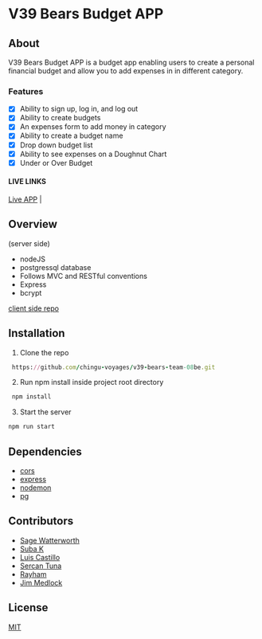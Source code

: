 # V39 Bears Budget APP

## About

V39 Bears Budget APP is a budget app enabling users to create a personal financial budget and allow you to add expenses in in different category. 

### Features

- [x] Ability to sign up, log in, and log out
- [x] Ability to create budgets
- [x] An expenses form to add money in category
- [x] Ability to create a budget name
- [x] Drop down budget list 
- [x] Ability to see expenses on a Doughnut Chart
- [x] Under or Over Budget

#### LIVE LINKS

[Live APP](https://obscure-escarpment-80444.herokuapp.com/) | 


## Overview
(server side) 
 
* nodeJS
* postgressql database
* Follows MVC and RESTful conventions
* Express
* bcrypt


[client side repo](https://github.com/chingu-voyages/v39-bears-team-08)

## Installation

1. Clone the repo
``` ruby 
 https://github.com/chingu-voyages/v39-bears-team-08be.git
``` 
   
2. Run npm install inside project root directory
``` ruby 
 npm install
``` 
3. Start the server

``` ruby 
npm run start
``` 

## Dependencies

* [cors](https://www.npmjs.com/package/cors)
* [express](https://expressjs.com/en/starter/installing.html)
* [nodemon](https://www.npmjs.com/package/nodemon)
* [pg](https://www.npmjs.com/package/pg)


## Contributors
* [Sage Watterworth](https://github.com/sage-watterworth)
* [Suba K](https://www.linkedin.com/in/suba-k/)
* [Luis Castillo](https://github.com/LuisCastilloKC) 
* [Sercan Tuna](https://github.com/srcntuna)
* [Rayham](https://github.com/Rayhan1998)
* [Jim Medlock](https://github.com/jdmedlock)

## License
[MIT](https://choosealicense.com/licenses/mit/)
